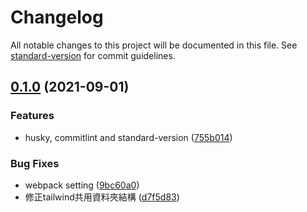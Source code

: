 # Changelog

All notable changes to this project will be documented in this file. See [standard-version](https://github.com/conventional-changelog/standard-version) for commit guidelines.

## [0.1.0](https://git.belstar.com.cn/bel-star/demo-group/dev-group/credit-c-billing-demo/compare/v0.0.1...v0.1.0) (2021-09-01)


### Features

* husky, commitlint and standard-version ([755b014](https://git.belstar.com.cn/bel-star/demo-group/dev-group/credit-c-billing-demo/commit/755b0142693fb97459d70616b1abb4d092d32122))


### Bug Fixes

* webpack setting ([9bc60a0](https://git.belstar.com.cn/bel-star/demo-group/dev-group/credit-c-billing-demo/commit/9bc60a09b700ac062f571c26711dbeb478c4926b))
* 修正tailwind共用資料夾結構 ([d7f5d83](https://git.belstar.com.cn/bel-star/demo-group/dev-group/credit-c-billing-demo/commit/d7f5d8338b9db13b68bcd75a4739693612fd58b6))
